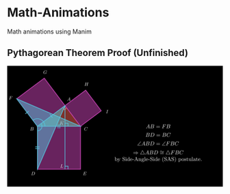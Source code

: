# Math-Animations
Math animations using Manim

## Pythagorean Theorem Proof (Unfinished)
![Alt Text](https://github.com/DannyVC123/Math-Animations/blob/main/Pythagoreon%20Theorem/media/images/pythagoreon/Pythagoreon_ManimCE_v0.19.0.png)
